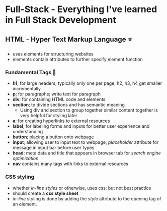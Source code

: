 # Full-Stack -  Everything I've learned in Full Stack Development

## HTML - Hyper Text Markup Language :star:

* uses elements for structuring websites 
* elements contain attributes to further specify element function

### Fundamental Tags :bricks:
* **h1**; for large headers; typically only one per page, h2, h3, h4 get smaller incrementally
* **p**; for paragraphs; write text for paragraph
* **div**; for containing HTML code and elements
* **section**; to divide sections and has semantic meaning
    * Using div and section to group together similar content together is very helpful for styling later
* **a**; for creating hyperlinks to external resources
* **label**; for labeling forms and inputs for better user experience and understanding
* **button**; placing a button onto webpage
* **input**; allowing user to input text to webpage; *placeholder* attribute for message in input bar before user types
* **head**; meta data and title that appears in browser tab for *search engine optimization*
* **nav** contains many tags with links to external resources 

### CSS styling
* whether *in-line styles* or otherwise, uses css; but not best practice
* should create a **css style sheet**
* *in-line* styling is done by adding the *style* attribute to the opening tag of an element.

